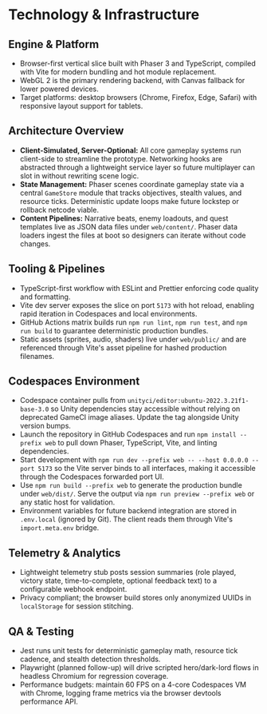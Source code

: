 # Technology & Infrastructure

## Engine & Platform
- Browser-first vertical slice built with Phaser 3 and TypeScript, compiled with Vite for modern
  bundling and hot module replacement.
- WebGL 2 is the primary rendering backend, with Canvas fallback for lower powered devices.
- Target platforms: desktop browsers (Chrome, Firefox, Edge, Safari) with responsive layout support
  for tablets.

## Architecture Overview
- **Client-Simulated, Server-Optional:** All core gameplay systems run client-side to streamline the
  prototype. Networking hooks are abstracted through a lightweight service layer so future
  multiplayer can slot in without rewriting scene logic.
- **State Management:** Phaser scenes coordinate gameplay state via a central `GameStore` module that
  tracks objectives, stealth values, and resource ticks. Deterministic update loops make future
  lockstep or rollback netcode viable.
- **Content Pipelines:** Narrative beats, enemy loadouts, and quest templates live as JSON data files
  under `web/content/`. Phaser data loaders ingest the files at boot so designers can iterate without
  code changes.

## Tooling & Pipelines
- TypeScript-first workflow with ESLint and Prettier enforcing code quality and formatting.
- Vite dev server exposes the slice on port `5173` with hot reload, enabling rapid iteration in
  Codespaces and local environments.
- GitHub Actions matrix builds run `npm run lint`, `npm run test`, and `npm run build` to guarantee
  deterministic production bundles.
- Static assets (sprites, audio, shaders) live under `web/public/` and are referenced through Vite's
  asset pipeline for hashed production filenames.

## Codespaces Environment

- Codespace container pulls from `unityci/editor:ubuntu-2022.3.21f1-base-3.0` so Unity dependencies
  stay accessible without relying on deprecated GameCI image aliases. Update the tag alongside
  Unity version bumps.
- Launch the repository in GitHub Codespaces and run `npm install --prefix web` to pull down Phaser,
  TypeScript, Vite, and linting dependencies.
- Start development with `npm run dev --prefix web -- --host 0.0.0.0 --port 5173` so the Vite server
  binds to all interfaces, making it accessible through the Codespaces forwarded port UI.
- Use `npm run build --prefix web` to generate the production bundle under `web/dist/`. Serve the
  output via `npm run preview --prefix web` or any static host for validation.
- Environment variables for future backend integration are stored in `.env.local` (ignored by Git).
  The client reads them through Vite's `import.meta.env` bridge.

## Telemetry & Analytics
- Lightweight telemetry stub posts session summaries (role played, victory state, time-to-complete,
  optional feedback text) to a configurable webhook endpoint.
- Privacy compliant; the browser build stores only anonymized UUIDs in `localStorage` for session
  stitching.

## QA & Testing
- Jest runs unit tests for deterministic gameplay math, resource tick cadence, and stealth detection
  thresholds.
- Playwright (planned follow-up) will drive scripted hero/dark-lord flows in headless Chromium for
  regression coverage.
- Performance budgets: maintain 60 FPS on a 4-core Codespaces VM with Chrome, logging frame metrics
  via the browser devtools performance API.
